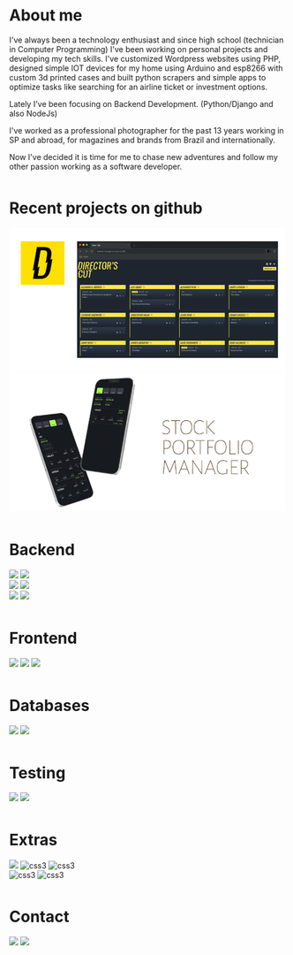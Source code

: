 <h1 align="left"> About me </h1>
<p>I've always been a technology enthusiast and since high school (technician in Computer Programming) I've been working on personal projects and developing my tech skills. 
I've customized Wordpress websites using PHP, designed simple IOT devices for my home using Arduino and esp8266 with custom 3d printed cases and built python scrapers and simple apps to optimize tasks like searching for an airline ticket or investment options.</p>
<p>
Lately I've been focusing on Backend Development. (Python/Django and also NodeJs)
</p>
<p>
I've worked as a professional photographer for the past 13 years working in SP and abroad, for magazines and brands from Brazil and internationally.
</p>
<p>
Now I've decided it is time for me to chase new adventures and follow my other passion working as a software developer.
</p>

<h1 align="left" style="margin-top:50px"> Recent projects on github </h1>
<section align="left" style="margin-bottom:50px">

<a href="https://github.com/bobse/d_watchlist" target="_blank" rel="noopener noreferrer"><img src="./assets/directors.png" style="max-width:500px" alt="Directors Cut"></a>
<a href="https://github.com/bobse/stocks_portfolio" target="_blank" rel="noopener noreferrer"><img src="./assets/mock.png" style="max-width:500px" alt="Stock Portfolio"></a>

</section>

<h1 align="left" style="margin-top:50px"> Backend </h1>
<section align="left" style="margin-bottom:50px">
  <img src="https://img.shields.io/badge/Python-F7DF1E?style=for-the-badge&logo=python&logoColor=black" />
    <img src="https://img.shields.io/badge/Django-F7DF1E?style=for-the-badge&logo=django&logoColor=black" />
    <br />
  <img src="https://img.shields.io/badge/JavaScript-007ACC?style=for-the-badge&logo=javascript&logoColor=white" />
  <img src="https://img.shields.io/badge/TypeScript-007ACC?style=for-the-badge&logo=typescript&logoColor=white" />
  <br />
  <img src="https://img.shields.io/badge/Node.js-43853D?style=for-the-badge&logo=node.js&logoColor=white" />
   <img src="https://img.shields.io/badge/Express-43853D?style=for-the-badge&logo=express&logoColor=white" />

</section>

<h1 align="left"> Frontend </h1>
<section align="left" style="margin-bottom:50px">
  <img src="https://img.shields.io/badge/HTML5-E34F26?style=for-the-badge&logo=html5&logoColor=white" />
  <img src="https://img.shields.io/badge/CSS3-1572B6?style=for-the-badge&logo=css3&logoColor=white" />
    <img src="https://img.shields.io/badge/REACT-666668?style=for-the-badge&logo=react" />
</section>

<h1 align="left"> Databases </h1>
<section align="left"  style="margin-bottom:50px">
  <img src="https://img.shields.io/badge/MongoDB-4EA94B?style=for-the-badge&logo=mongodb&logoColor=white" />
  <img src="https://img.shields.io/badge/postgres-00000F?style=for-the-badge&logo=postgres&logoColor=white" />
</section>

<h1 align="left"> Testing </h1>
<section align="left" style="margin-bottom:50px">
  
  <img src="https://img.shields.io/badge/Jest-C21325?style=for-the-badge&logo=jest&logoColor=white" />
    <img src="https://img.shields.io/badge/Unittest-F7DF1E?style=for-the-badge&logo=python&logoColor=black" />
 
</section>

<h1 align="left"> Extras </h1>
<section align="left"  style="margin-bottom:50px">
  <img src="https://img.shields.io/badge/Docker-2CA5E0?style=for-the-badge&logo=docker&logoColor=white" />
   <img src="https://img.shields.io/badge/git-%23F05033.svg?style=for-the-badge&logo=git&logoColor=white" alt="css3" />
  <img src="https://img.shields.io/badge/github-%23121011.svg?style=for-the-badge&logo=github&logoColor=white" alt="css3" />
  <br />
   <img src="https://img.shields.io/badge/Google Cloud-blue.svg?style=for-the-badge&logo=google&logoColor=red" alt="css3" />
    <img src="https://img.shields.io/badge/Heroku-blueviolet.svg?style=for-the-badge&logo=heroku&logoColor=white" alt="css3" />

</section>

<h1 align="left"> Contact </h1>
<section align="left"> 
 	<a href="https://www.linkedin.com/in/robertoseba/" target="_blank"><img src="https://img.shields.io/badge/-LinkedIn-%230077B5?style=for-the-badge&logo=linkedin&logoColor=white" target="_blank"></a>  
  <a href="mailto:roberto@robertoseba.com" target="_blank" rel="noopener noreferrer"><img src="https://img.shields.io/badge/-Email-C21325?style=for-the-badge&logo=gmail&logoColor=white" target="_blank" rel="noopener noreferrer"></a>
</section>

<br>
